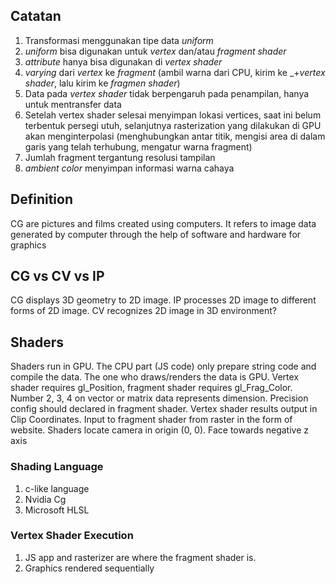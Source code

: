 ## Catatan
1. Transformasi menggunakan tipe data _uniform_
2. _uniform_ bisa digunakan untuk _vertex_ dan/atau _fragment shader_
3. _attribute_ hanya bisa digunakan di _vertex shader_
4. _varying_ dari _vertex_ ke _fragment_ (ambil warna dari CPU, kirim ke _+_vertex shader_, lalu kirim ke _fragmen shader_)
5. Data pada _vertex shader_ tidak berpengaruh pada penampilan, hanya untuk mentransfer data
6. Setelah vertex shader selesai menyimpan lokasi vertices, saat ini belum terbentuk persegi utuh, selanjutnya rasterization yang dilakukan di GPU akan menginterpolasi (menghubungkan antar titik, mengisi area di dalam garis yang telah terhubung, mengatur warna fragment)
7. Jumlah fragment tergantung resolusi tampilan
8. _ambient color_ menyimpan informasi warna cahaya

## Definition
CG are pictures and films created using computers. It refers to image data generated by computer through the help of software and hardware for graphics

## CG vs CV vs IP
CG displays 3D geometry to 2D image. IP processes 2D image to different forms of 2D image. CV recognizes 2D image in 3D environment?

## Shaders
Shaders run in GPU. The CPU part (JS code) only prepare string code and compile the data. The one who draws/renders the data is GPU. Vertex shader requires gl_Position, fragment shader requires gl_Frag_Color. Number 2, 3, 4 on vector or matrix data represents dimension. Precision config should declared in fragment shader. Vertex shader results output in Clip Coordinates. Input to fragment shader from raster in the form of website. Shaders locate camera in origin (0, 0). Face towards negative z axis

### Shading Language
1. c-like language
2. Nvidia Cg
3. Microsoft HLSL

### Vertex Shader Execution
1. JS app and rasterizer are where the fragment shader is.
2. Graphics rendered sequentially